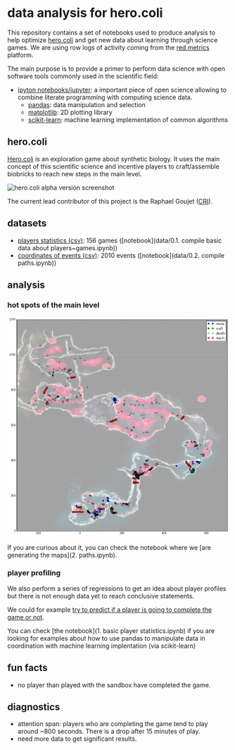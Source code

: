# data analysis for hero.coli

This repository contains a set of notebooks used to produce analysis to help optimize [hero.coli](http://herocoli.com/) and get new data about learning through science games. We are using row logs of activity coming from the [red metrics](https://redmetrics.io/) platform.

The main purpose is to provide a primer to perform data science with open software tools commonly used in the scientific field:

- [ipyton notebooks/jupyter](http://jupyter.org/): a important piece of open science allowing to combine literate programming with computing science data.
  - [pandas](http://pandas.pydata.org/): data manipulation and selection
  - [matplotlib](http://matplotlib.org/): 2D plotting library
  - [scikit-learn](http://scikit-learn.org/): machine learning implementation of common algorithms

## hero.coli

[Hero.coli](http://herocoli.com/) is an exploration game about synthetic biology. It uses the main concept of this scientific science and incentive players to craft/assemble biobricks to reach new steps in the main level.

![hero.coli alpha version screenshot](http://herocoli.com/img/erocoli-screen01.jpg)

The current lead contributor of this project is the Raphael Goujet ([CRI](http://cri-paris.org)).

## datasets

- [players statistics (csv)](https://github.com/CyberCRI/dataanalysis-herocoli-redmetrics/blob/master/data/players_stats.csv): 156 games ([notebook](data/0.1. compile basic data about players~games.ipynb))
- [coordinates of events (csv)](https://github.com/CyberCRI/dataanalysis-herocoli-redmetrics/blob/master/data/players_coordinates.csv): 2010 events ([notebook](data/0.2. compile paths.ipynb))

## analysis

### hot spots of the main level

![hotspot map](https://github.com/CyberCRI/dataanalysis-herocoli-redmetrics/raw/master/images/map.hotspots.png)

If you are curious about it, you can check the notebook where we [are generating the maps](2. paths.ipynb).

### player profiling

We also perform a series of regressions to get an idea about player profiles but there is not enough data yet to reach conclusive statements.

We could for example [try to predict if a player is going to complete the game or not](1.1.%20predicting%20if%20a%20player%20is%20going%20to%20complete%20the%20game%20or%20not.ipynb).

You can check [the notebook](1. basic player statistics.ipynb) if you are looking for examples about how to use pandas to manipulate data in coordination with machine learning implentation (via scikit-learn)

## fun facts

- no player than played with the sandbox have completed the game.

## diagnostics

- attention span: players who are completing the game tend to play around ~800 seconds. There is a drop after 15 minutes of play.
- need more data to get significant results.
